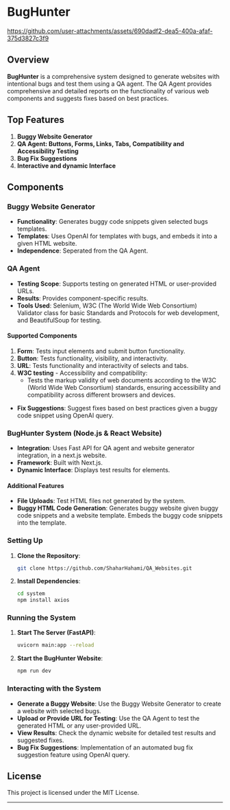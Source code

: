 # BugHunter



https://github.com/user-attachments/assets/690dadf2-dea5-400a-afaf-375d3827c3f9




## Overview

**BugHunter** is a comprehensive system designed to generate websites with intentional bugs and test them using a QA
agent.
The QA Agent provides comprehensive and detailed reports on the functionality of various web components
and suggests fixes
based on best practices.

## Top Features

1. **Buggy Website Generator**
2. **QA Agent: Buttons, Forms, Links, Tabs, Compatibility and Accessibility Testing**
3. **Bug Fix Suggestions**
4. **Interactive and dynamic Interface**

## Components

### Buggy Website Generator

- **Functionality**: Generates buggy code snippets given selected bugs templates.
- **Templates**: Uses OpenAI for templates with bugs, and embeds it into a given HTML website.
- **Independence**: Seperated from the QA Agent.

### QA Agent

- **Testing Scope**: Supports testing on generated HTML or user-provided URLs.
- **Results**: Provides component-specific results.
- **Tools Used**: Selenium, W3C (The World Wide Web Consortium) Validator class for basic Standards and Protocols for
  web development, and BeautifulSoup for testing.

#### Supported Components

1. **Form**: Tests input elements and submit button functionality.
2. **Button**: Tests functionality, visibility, and interactivity.
3. **URL**: Tests functionality and interactivity of selects and tabs.
4. **W3C testing** - Accessibility and compatibility:
    - Tests the markup validity of web documents according to the W3C (World Wide Web Consortium) standards, ensuring
      accessibility and compatibility across different browsers and devices.

- **Fix Suggestions**: Suggest fixes based on best practices given a buggy code snippet using OpenAI query.

### BugHunter System (Node.js & React Website)

- **Integration**: Uses Fast API for QA agent and website generator integration, in a next.js website.
- **Framework**: Built with Next.js.
- **Dynamic Interface**: Displays test results for elements.

#### Additional Features

- **File Uploads**: Test HTML files not generated by the system.
- **Buggy HTML Code Generation**: Generates buggy website given buggy code snippets and a website template. Embeds the
  buggy code snippets into the template.

### Setting Up

1. **Clone the Repository**:
    ```bash
    git clone https://github.com/ShaharHahami/QA_Websites.git
    ```
2. **Install Dependencies**:
    ```bash
    cd system
    npm install axios
    ```

### Running the System

1. **Start The Server (FastAPI)**:
    ```bash
    uvicorn main:app --reload  
    ```
2. **Start the BugHunter Website**:
    ```bash
    npm run dev 
   ```

### Interacting with the System

- **Generate a Buggy Website**: Use the Buggy Website Generator to create a website with selected bugs.
- **Upload or Provide URL for Testing**: Use the QA Agent to test the generated HTML or any user-provided URL.
- **View Results**: Check the dynamic website for detailed test results and suggested fixes.
- **Bug Fix Suggestions**: Implementation of an automated bug fix suggestion feature using OpenAI query.

## License

This project is licensed under the MIT License.

---
